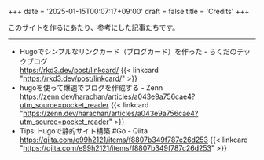 +++
date = '2025-01-15T00:07:17+09:00'
draft = false
title = 'Credits'
+++

このサイトを作るにあたり、参考にした記事たちです。
<!--more-->
---

- Hugoでシンプルなリンクカード（ブログカード）を作った - らくだのテックブログ  
  https://rkd3.dev/post/linkcard/
  {{< linkcard "https://rkd3.dev/post/linkcard/" >}}
- hugoを使って爆速でブログを作成する - Zenn  
  https://zenn.dev/harachan/articles/a043e9a756cae4?utm_source=pocket_reader
  {{< linkcard "https://zenn.dev/harachan/articles/a043e9a756cae4?utm_source=pocket_reader" >}}
- Tips: Hugoで静的サイト構築 #Go - Qiita  
  https://qiita.com/e99h2121/items/f8807b349f787c26d253
  {{< linkcard "https://qiita.com/e99h2121/items/f8807b349f787c26d253" >}}